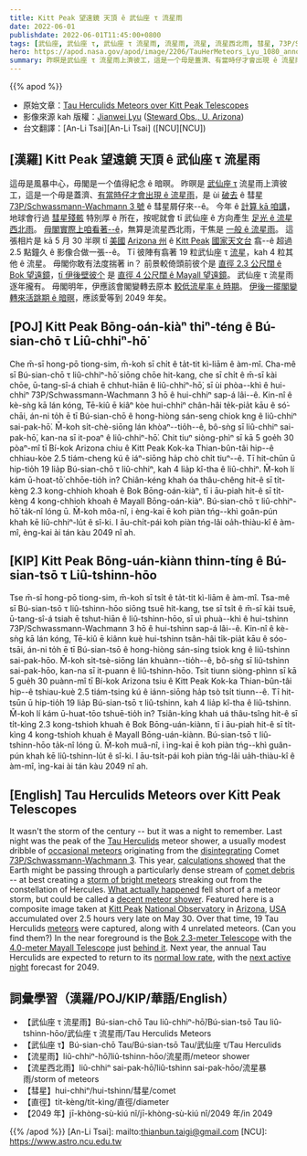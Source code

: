 ```yaml
---
title: Kitt Peak 望遠鏡 天頂 ê 武仙座 τ 流星雨
date: 2022-06-01
publishdate: 2022-06-01T11:45:00+0800
tags: [武仙座, 武仙座 τ, 武仙座 τ 流星雨, 流星雨, 流星, 流星西北雨, 彗星, 73P/Schwassmann-Wachmann 3, 彗星屑仔]
hero: https://apod.nasa.gov/apod/image/2206/TauHerMeteors_Lyu_1080_annotated.jpg
summary: 昨暝是武仙座 τ 流星雨上濟彼工，這是一个毋是蓋濟、有當時仔才會出現 ê 流星雨，是 ùi 73P/Schwassmann-Wachmann 3 號 彗星來--ê。
---
```


{{% apod %}}

- 原始文章：[Tau Herculids Meteors over Kitt Peak Telescopes](https://apod.nasa.gov/apod/ap220601.html)
- 影像來源 kah 版權：[Jianwei Lyu](https://www.as.arizona.edu/people/postdoctoral/jianwei-lyu) ([Steward Obs., U. Arizona](https://www.as.arizona.edu/))
- 台文翻譯：[An-Li Tsai][An-Li Tsai] ([NCU][NCU])

## [漢羅] Kitt Peak 望遠鏡 天頂 ê 武仙座 τ 流星雨
這毋是風暴中心，毋閣是一个值得紀念 ê 暗暝。
昨暝是 [武仙座 τ][Tau Herculids] 流星雨上濟彼工，這是一个毋是蓋濟、[有當時仔才會出現 ê 流星雨][occasional meteors]，是 ùi [破去][disintegrating] ê 彗星 [73P/Schwassmann-Wachmann 3 號][73P/Schwassmann-Wachmann 3] ê 彗星屑仔來--ê。
今年 ê [計算 kā 咱講][calculations showed]，地球會行過 [彗星殘骸][comet debris] 特別厚 ê 所在，按呢就會 tī 武仙座 ê 方向產生 [足光 ê 流星西北雨][storm of bright meteors]。
[毋閣實際上咱看著--ê][What actually happened]，無算是流星西北雨，干焦是 [一般 ê 流星雨][decent meteor shower]。
這張相片是 kā 5 月 30 半暝 tī [美國][USA] [Arizona 州][Arizona] ê [Kitt Peak][Kitt Peak] [國家天文台][National Observatory] 翕--ê 超過 2.5 點鐘久 ê 影像合做一張--ê。
Tī 彼陣有翕著 19 粒武仙座 τ [流星][meteors]，kah 4 粒其他 ê 流星。
毋閣你敢有法度揣著 in？
前景較倚頭前彼个是 [直徑 2.3 公尺闊 ê Bok 望遠鏡][Bok 2.3-meter Telescope]，[tī 伊後壁彼个][behind it] 是 [直徑 4 公尺闊 ê Mayall 望遠鏡][4.0-meter Mayall Telescope]。
武仙座 τ 流星雨逐年攏有。
毋閣明年，伊應該會閣變轉去原本 [較低流星率 ê 時期][normal low rate]。
[伊後一擺閣變轉來活跳期 ê 暗暝][next active night]，應該愛等到 2049 年矣。

## [POJ] Kitt Peak Bōng-oán-kiàⁿ thiⁿ-téng ê Bú-sian-chō τ Liû-chhiⁿ-hō͘
Che m̄-sī hong-pō tiong-sim, m̄-koh sī chi̍t ê ta̍t-tit kì-liām ê àm-mî.
Cha-mê sī Bú-sian-chō τ liû-chhiⁿ-hō͘ siōng chōe hit-kang, che sī chi̍t ê m̄-sī kài chōe, ū-tang-sî-á chiah ē chhut-hiān ê liû-chhiⁿ-hō͘, sī ùi phòa--khì ê hui-chhiⁿ 73P/Schwassmann-Wachmann 3 hō ê hui-chhiⁿ sap-á lâi--ê.
Kin-nî ê kè-sǹg kā lán kóng, Tē-kiû ē kiâⁿ kòe hui-chhiⁿ chân-hâi te̍k-pia̍t kāu ê só͘-chāi, án-ni to̍h ē tī Bú-sian-chō ê hong-hiòng sán-seng chiok kng ê liû-chhiⁿ sai-pak-hō͘.
M̄-koh si̍t-chè-siōng lán khòaⁿ--tio̍h--ê, bô-sǹg sī liû-chhiⁿ sai-pak-hō͘, kan-na sī it-poaⁿ ê liû-chhiⁿ-hō͘.
Chit tiuⁿ siòng-phìⁿ sī kā 5 goe̍h 30 pòaⁿ-mî tī Bí-kok Arizona chiu ê Kitt Peak Kok-ka Thian-bûn-tâi hip--ê chhiau-kòe 2.5 tiám-cheng kú ê iáⁿ-siōng ha̍p chò chi̍t tiuⁿ--ê.
Tī hit-chūn ū hip-tio̍h 19 lia̍p Bú-sian-chō τ liû-chhiⁿ, kah 4 lia̍p kî-tha ê liû-chhiⁿ.
M̄-koh lí kám ū-hoat-tō͘ chhōe-tio̍h in?
Chiân-kéng khah óa thâu-chêng hit-ê sī ti̍t-kèng 2.3 kong-chhioh khoah ê Bok Bōng-oán-kiàⁿ, tī i āu-piah hit-ê sī ti̍t-kèng 4 kong-chhioh khoah ê Mayall Bōng-oán-kiàⁿ.
Bú-sian-chō τ liû-chhiⁿ-hō͘ ta̍k-nî lóng ū.
M̄-koh môa-nî, i èng-kai ē koh piàn tńg--khì goân-pún khah kē liû-chhiⁿ-lu̍t ê sî-ki.
I āu-chi̍t-pái koh piàn tńg-lâi oa̍h-thiàu-kî ê àm-mî, èng-kai ài tán kàu 2049 nî ah.


## [KIP] Kitt Peak Bōng-uán-kiànn thinn-tíng ê Bú-sian-tsō τ Liû-tshinn-hōo
Tse m̄-sī hong-pō tiong-sim, m̄-koh sī tsi̍t ê ta̍t-tit kì-liām ê àm-mî.
Tsa-mê sī Bú-sian-tsō τ liû-tshinn-hōo siōng tsuē hit-kang, tse sī tsi̍t ê m̄-sī kài tsuē, ū-tang-sî-á tsiah ē tshut-hiān ê liû-tshinn-hōo, sī uì phuà--khì ê hui-tshinn 73P/Schwassmann-Wachmann 3 hō ê hui-tshinn sap-á lâi--ê.
Kin-nî ê kè-sǹg kā lán kóng, Tē-kiû ē kiânn kuè hui-tshinn tsân-hâi ti̍k-pia̍t kāu ê sóo-tsāi, án-ni to̍h ē tī Bú-sian-tsō ê hong-hiòng sán-sing tsiok kng ê liû-tshinn sai-pak-hōo.
M̄-koh si̍t-tsè-siōng lán khuànn--tio̍h--ê, bô-sǹg sī liû-tshinn sai-pak-hōo, kan-na sī it-puann ê liû-tshinn-hōo.
Tsit tiunn siòng-phìnn sī kā 5 gue̍h 30 puànn-mî tī Bí-kok Arizona tsiu ê Kitt Peak Kok-ka Thian-bûn-tâi hip--ê tshiau-kuè 2.5 tiám-tsing kú ê iánn-siōng ha̍p tsò tsi̍t tiunn--ê.
Tī hit-tsūn ū hip-tio̍h 19 lia̍p Bú-sian-tsō τ liû-tshinn, kah 4 lia̍p kî-tha ê liû-tshinn.
M̄-koh lí kám ū-huat-tōo tshuē-tio̍h in?
Tsiân-kíng khah uá thâu-tsîng hit-ê sī ti̍t-kìng 2.3 kong-tshioh khuah ê Bok Bōng-uán-kiànn, tī i āu-piah hit-ê sī ti̍t-kìng 4 kong-tshioh khuah ê Mayall Bōng-uán-kiànn.
Bú-sian-tsō τ liû-tshinn-hōo ta̍k-nî lóng ū.
M̄-koh muâ-nî, i ìng-kai ē koh piàn tńg--khì guân-pún khah kē liû-tshinn-lu̍t ê sî-ki.
I āu-tsi̍t-pái koh piàn tńg-lâi ua̍h-thiàu-kî ê àm-mî, ìng-kai ài tán kàu 2049 nî ah.

## [English] Tau Herculids Meteors over Kitt Peak Telescopes
It wasn't the storm of the century -- but it was a night to remember.
Last night was the peak of the [Tau Herculids][Tau Herculids] meteor shower, a usually modest dribble of [occasional meteors][occasional meteors] originating from the [disintegrating][disintegrating] Comet [73P/Schwassmann-Wachmann 3][73P/Schwassmann-Wachmann 3].
This year, [calculations showed][calculations showed] that the Earth might be passing through a particularly dense stream of [comet debris][comet debris] -- at best creating a [storm of bright meteors][storm of bright meteors] streaking out from the constellation of Hercules.
[What actually happened][What actually happened] fell short of a meteor storm, but could be called a [decent meteor shower][decent meteor shower].
Featured here is a composite image taken at [Kitt Peak][Kitt Peak] [National Observatory][National Observatory] in [Arizona][Arizona], [USA][USA] accumulated over 2.5 hours very late on May 30.
Over that time, 19 Tau Herculids [meteors][meteors] were captured, along with 4 unrelated meteors.
(Can you find them?) In the near foreground is the [Bok 2.3-meter Telescope][Bok 2.3-meter Telescope] with the [4.0-meter Mayall Telescope][4.0-meter Mayall Telescope] just [behind it][behind it].
Next year, the annual Tau Herculids are expected to return to its [normal low rate][normal low rate], with the [next active night][next active night] forecast for 2049.


## 詞彙學習（漢羅/POJ/KIP/華語/English）
- 【武仙座 τ 流星雨】Bú-sian-chō Tau liû-chhiⁿ-hō͘/Bú-sian-tsō Tau liû-tshinn-hōo/武仙座 τ 流星雨/Tau Herculids Meteors
- 【武仙座 τ】Bú-sian-chō Tau/Bú-sian-tsō Tau/武仙座 τ/Tau Herculids
- 【流星雨】liû-chhiⁿ-hō͘/liû-tshinn-hōo/流星雨/meteor shower
- 【流星西北雨】liû-chhiⁿ sai-pak-hō͘/liû-tshinn sai-pak-hōo/流星暴雨/storm of meteors
- 【彗星】hui-chhiⁿ/hui-tshinn/彗星/comet
- 【直徑】ti̍t-kèng/ti̍t-kìng/直徑/diameter
- 【2049 年】jī-khòng-sù-kiú nî/jī-khòng-sù-kiú nî/2049 年/in 2049


{{% /apod %}}
[An-Li Tsai]: mailto:thianbun.taigi@gmail.com
[NCU]: https://www.astro.ncu.edu.tw

[copyright]: https://apod.nasa.gov/apod/fap/lib/about_apod.html#srapply

[Tau Herculids]:https://en.wikipedia.org/wiki/Tau_Herculids
[occasional meteors]:https://www.popastro.com/main_spa1/meteor/other-meteor-showers-of-note/
[disintegrating]:https://apod.nasa.gov/apod/ap060504.html
[73P/Schwassmann-Wachmann 3]:http://cometography.com/pcomets/073p.html
[calculations showed]:https://ui.adsabs.harvard.edu/abs/2005MNRAS.361..638W/abstract
[comet debris]:https://en.wikipedia.org/wiki/73P/Schwassmann%E2%80%93Wachmann
[storm of bright meteors]:https://blogs.loc.gov/headlinesandheroes/2020/09/how-newspapers-helped-crowdsource-a-scientific-discovery-the-1833-leonid-meteor-storm/
[What actually happened]:https://earthsky.org/astronomy-essentials/tau-herculid-meteors-may-intense-shower/
[decent meteor shower]:https://www.cnn.com/2022/05/31/world/tau-herculids-meteor-shower-display-scn/index.html
[Kitt Peak]:https://youtu.be/m2dgNH9Axw0
[National Observatory]:https://en.wikipedia.org/wiki/Kitt_Peak_National_Observatory
[Arizona]:https://en.wikipedia.org/wiki/Arizona
[USA]:https://en.wikipedia.org/wiki/United_States
[meteors]:https://spaceplace.nasa.gov/search/meteor/
[Bok 2.3-meter Telescope]:https://www.as.arizona.edu/bok-23m-telescope
[4.0-meter Mayall Telescope]:https://noirlab.edu/public/programs/kitt-peak-national-observatory/nicholas-mayall-4m-telescope/
[behind it]:https://en.wikipedia.org/wiki/Kitt_Peak_National_Observatory#/media/File:Kittpeakteliscope.JPG
[normal low rate]:https://cdn.shopify.com/s/files/1/0272/4770/6214/articles/do-cats-get-bored-800x533.jpg?v=1593019956
[next active night]:https://aquarid.physics.uwo.ca/~pbrown/taus.pdf
